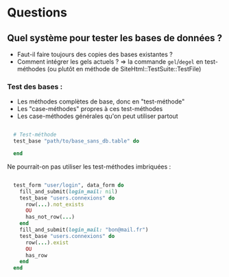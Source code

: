 # Questions


## Quel système pour tester les bases de données ?

* Faut-il faire toujours des copies des bases existantes ?
* Comment intégrer les gels actuels ? => la commande `gel`/`degel` en test-méthodes (ou plutôt en méthode de SiteHtml::TestSuite::TestFile)


### Test des bases :

* Les méthodes complètes de base, donc en "test-méthode"
* Les "case-méthodes" propres à ces test-méthodes
* Les case-méthodes générales qu'on peut utiliser partout

~~~ruby

  # Test-méthode
  test_base "path/to/base_sans_db.table" do

  end

~~~

Ne pourrait-on pas utiliser les test-méthodes imbriquées :

~~~ruby

  test_form "user/login", data_form do
    fill_and_submit(login_mail: nil)
    test_base "users.connexions" do
      row(...).not_exists
      OU
      has_not_row(...)
    end
    fill_and_submit(login_mail: "bon@mail.fr")
    test_base "users.connexions" do
      row(...).exist
      OU
      has_row
    end
  end
~~~

